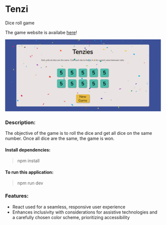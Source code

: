 # Tenzi

Dice roll game

The game website is availabe [here](https://magnificent-froyo-7879d6.netlify.app/)!

![Tenzi:](https://github.com/zerrynlh/Tenzie/blob/main/src/styles/tenzie1.png)

### Description:
The objective of the game is to roll the dice and get all dice on the same number. Once all dice are the same, the game is won.

#### Install dependencies:
>npm install

#### To run this application:
>npm run dev

### Features:
- React used for a seamless, responsive user experience
- Enhances inclusivity with considerations for assistive technologies and a carefully chosen color scheme, prioritizing accessibility
